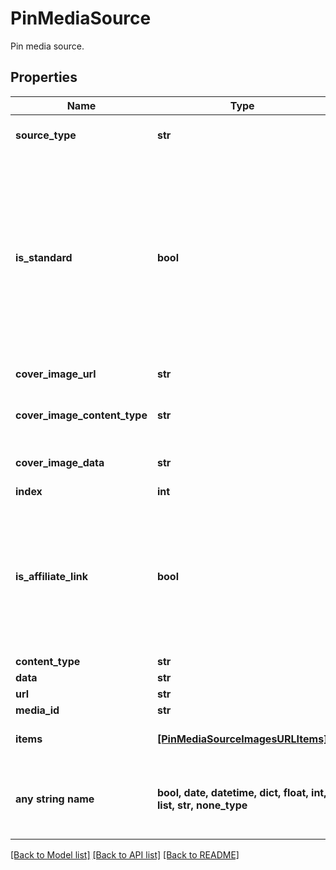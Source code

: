 # PinMediaSource

Pin media source.

## Properties
Name | Type | Description | Notes
------------ | ------------- | ------------- | -------------
**source_type** | **str** |  | defaults to "pin_url"
**is_standard** | **bool** | Set the parameter to false to create the new simplified Pin instead of the standard pin. Currently the field is only available to a list of beta users. | [optional]  if omitted the server will use the default value of True
**cover_image_url** | **str** | Cover image url. | [optional] 
**cover_image_content_type** | **str** | Content type for cover image Base64. | [optional] 
**cover_image_data** | **str** | Cover image Base64. | [optional] 
**index** | **int** |  | [optional] 
**is_affiliate_link** | **bool** | This is an affiliate link or sponsored product. The FTC requires disclosure for paid partnerships and affiliate products. | [optional]  if omitted the server will use the default value of False
**content_type** | **str** |  | [optional] 
**data** | **str** |  | [optional] 
**url** | **str** |  | [optional] 
**media_id** | **str** |  | [optional] 
**items** | [**[PinMediaSourceImagesURLItems]**](PinMediaSourceImagesURLItems.md) | Array with image objects. | [optional] 
**any string name** | **bool, date, datetime, dict, float, int, list, str, none_type** | any string name can be used but the value must be the correct type | [optional]

[[Back to Model list]](../README.md#documentation-for-models) [[Back to API list]](../README.md#documentation-for-api-endpoints) [[Back to README]](../README.md)


